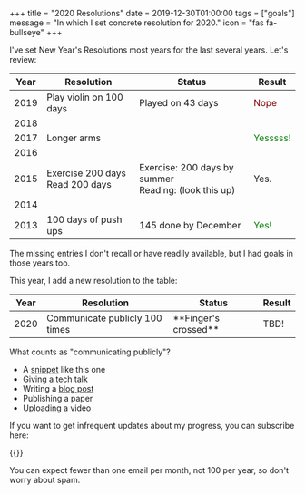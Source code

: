 +++
title = "2020 Resolutions"
date = 2019-12-30T01:00:00
tags = ["goals"]
message = "In which I set concrete resolution for 2020."
icon = "fas fa-bullseye"
+++

I've set New Year's Resolutions most years for the last several years. Let's review:


| Year | Resolution | Status| Result |
|------|------------|-------|--------|
|2019|Play violin on 100 days | Played on 43 days | <font color="maroon">Nope</font> |
|2018|  |  |  |
|2017|Longer arms|  | <font color="green">Yesssss!</font> |
|2016|  |  |  |
|2015|Exercise 200 days<br> Read 200 days | Exercise: 200 days by summer<br> Reading: (look this up) | Yes. |
|2014|  |  |  |
|2013|100 days of push ups | 145 done by December | <font color="green">Yes!</font> |


The missing entries I don't recall or have readily available, but I had goals in those years too.

This year, I add a new resolution to the table:

|Year|Resolution|Status| Result |
|----|----------|------|--------|
|2020| Communicate publicly 100 times | \*\*Finger's crossed\*\* | TBD! |

What counts as "communicating publicly"?

- A [snippet](/snippets) like this one
- Giving a tech talk
- Writing a [blog post](/posts)
- Publishing a paper
- Uploading a video


If you want to get infrequent updates about my progress, you can subscribe here:

{{<mailchimp>}}

You can expect fewer than one email per month, not 100 per year, so don't worry about spam.
